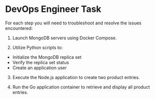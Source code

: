 # DevOps Engineer Task

For each step you will need to troubleshoot and resolve the issues encountered:

1. Launch MongoDB servers using Docker Compose.

2. Utilize Python scripts to:

- Initialize the MongoDB replica set
- Verify the replica set status
- Create an application user

3. Execute the Node.js application to create two product entries.

4. Run the Go application container to retrieve and display all product entries.